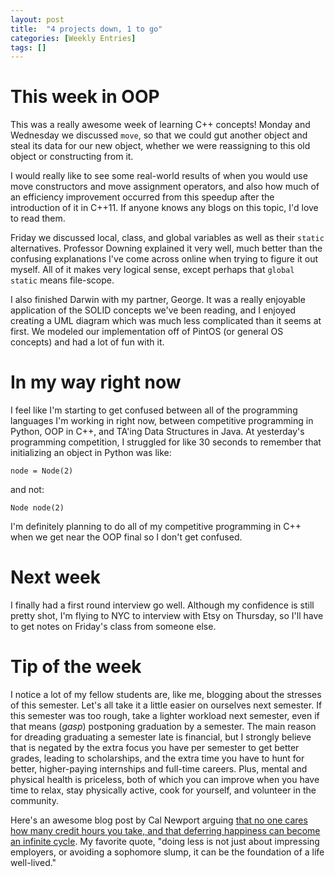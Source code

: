 ```yaml
---
layout: post
title:  "4 projects down, 1 to go"
categories: [Weekly Entries]
tags: []
---
```

# This week in OOP

This was a really awesome week of learning C++ concepts! Monday and Wednesday we discussed `move`, so that we could gut another object and steal its data for our new object, whether we were reassigning to this old object or constructing from it. 

I would really like to see some real-world results of when you would use move constructors and move assignment operators, and also how much of an efficiency improvement occurred from this speedup after the introduction of it in C++11. If anyone knows any blogs on this topic, I'd love to read them.

Friday we discussed local, class, and global variables as well as their `static` alternatives. Professor Downing explained it very well, much better than the confusing explanations I've come across online when trying to figure it out myself. All of it makes very logical sense, except perhaps that `global static` means file-scope.

I also finished Darwin with my partner, George. It was a really enjoyable application of the SOLID concepts we've been reading, and I enjoyed creating a UML diagram which was much less complicated than it seems at first. We modeled our implementation off of PintOS (or general OS concepts) and had a lot of fun with it.

# In my way right now

I feel like I'm starting to get confused between all of the programming languages I'm working in right now, between competitive programming in Python, OOP in C++, and TA'ing Data Structures in Java. At yesterday's programming competition, I struggled for like 30 seconds to remember that initializing an object in Python was like:

```
node = Node(2)
```

and not:
```
Node node(2)
```

I'm definitely planning to do all of my competitive programming in C++ when we get near the OOP final so I don't get confused.

# Next week

I finally had a first round interview go well. Although my confidence is still pretty shot, I'm flying to NYC to interview with Etsy on Thursday, so I'll have to get notes on Friday's class from someone else.

# Tip of the week

I notice a lot of my fellow students are, like me, blogging about the stresses of this semester. Let's all take it a little easier on ourselves next semester. If this semester was too rough, take a lighter workload next semester, even if that means (*gasp*) postponing graduation by a semester. The main reason for dreading graduating a semester late is financial, but I strongly believe that is negated by the extra focus you have per semester to get better grades, leading to scholarships, and the extra time you have to hunt for better, higher-paying internships and full-time careers. Plus, mental and physical health is priceless, both of which you can improve when you have time to relax, stay physically active, cook for yourself, and volunteer in the community.

Here's an awesome blog post by Cal Newport arguing [that no one cares how many credit hours you take, and that deferring happiness can become an infinite cycle](http://calnewport.com/blog/2010/09/27/how-double-majors-can-ruin-your-life-two-arguments-for-doing-less/). My favorite quote, "doing less is not just about impressing employers, or avoiding a sophomore slump, it can be the foundation of a life well-lived."